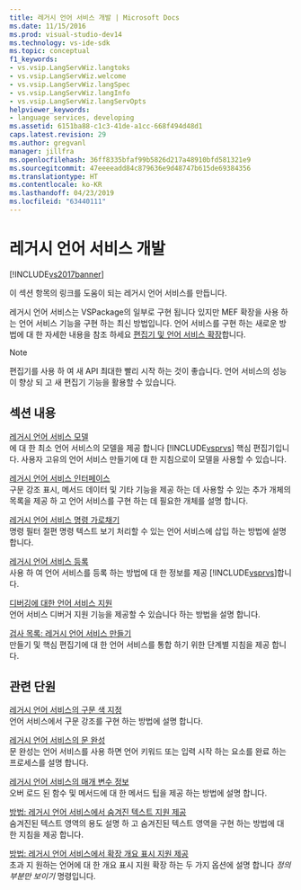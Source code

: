 ```yaml
---
title: 레거시 언어 서비스 개발 | Microsoft Docs
ms.date: 11/15/2016
ms.prod: visual-studio-dev14
ms.technology: vs-ide-sdk
ms.topic: conceptual
f1_keywords:
- vs.vsip.LangServWiz.langtoks
- vs.vsip.LangServWiz.welcome
- vs.vsip.LangServWiz.langSpec
- vs.vsip.LangServWiz.langInfo
- vs.vsip.LangServWiz.langServOpts
helpviewer_keywords:
- language services, developing
ms.assetid: 6151ba88-c1c3-41de-a1cc-668f494d48d1
caps.latest.revision: 29
ms.author: gregvanl
manager: jillfra
ms.openlocfilehash: 36ff8335bfaf99b5826d217a48910bfd581321e9
ms.sourcegitcommit: 47eeeeadd84c879636e9d48747b615de69384356
ms.translationtype: HT
ms.contentlocale: ko-KR
ms.lasthandoff: 04/23/2019
ms.locfileid: "63440111"
---
```

# <a name="developing-a-legacy-language-service"></a>레거시 언어 서비스 개발
[!INCLUDE[vs2017banner](../../includes/vs2017banner.md)]

이 섹션 항목의 링크를 도움이 되는 레거시 언어 서비스를 만듭니다.  
  
 레거시 언어 서비스는 VSPackage의 일부로 구현 됩니다 있지만 MEF 확장을 사용 하는 언어 서비스 기능을 구현 하는 최신 방법입니다. 언어 서비스를 구현 하는 새로운 방법에 대 한 자세한 내용을 참조 하세요 [편집기 및 언어 서비스 확장](../../extensibility/editor-and-language-service-extensions.md)합니다.  
  
> [!NOTE]
> 편집기를 사용 하 여 새 API 최대한 빨리 시작 하는 것이 좋습니다. 언어 서비스의 성능이 향상 되 고 새 편집기 기능을 활용할 수 있습니다.  
  
## <a name="in-this-section"></a>섹션 내용  
 [레거시 언어 서비스 모델](../../extensibility/internals/model-of-a-legacy-language-service.md)  
 에 대 한 최소 언어 서비스의 모델을 제공 합니다 [!INCLUDE[vsprvs](../../includes/vsprvs-md.md)] 핵심 편집기입니다. 사용자 고유의 언어 서비스 만들기에 대 한 지침으로이 모델을 사용할 수 있습니다.  
  
 [레거시 언어 서비스 인터페이스](../../extensibility/internals/legacy-language-service-interfaces.md)  
 구문 강조 표시, 메서드 데이터 및 기타 기능을 제공 하는 데 사용할 수 있는 추가 개체의 목록을 제공 하 고 언어 서비스를 구현 하는 데 필요한 개체를 설명 합니다.  
  
 [레거시 언어 서비스 명령 가로채기](../../extensibility/internals/intercepting-legacy-language-service-commands.md)  
 명령 필터 절편 명령 텍스트 보기 처리할 수 있는 언어 서비스에 삽입 하는 방법에 설명 합니다.  
  
 [레거시 언어 서비스 등록](../../extensibility/internals/registering-a-legacy-language-service2.md)  
 사용 하 여 언어 서비스를 등록 하는 방법에 대 한 정보를 제공 [!INCLUDE[vsprvs](../../includes/vsprvs-md.md)]합니다.  
  
 [디버깅에 대한 언어 서비스 지원](../../extensibility/internals/language-service-support-for-debugging.md)  
 언어 서비스 디버거 지원 기능을 제공할 수 있습니다 하는 방법을 설명 합니다.  
  
 [검사 목록: 레거시 언어 서비스 만들기](../../extensibility/internals/checklist-creating-a-legacy-language-service.md)  
 만들기 및 핵심 편집기에 대 한 언어 서비스를 통합 하기 위한 단계별 지침을 제공 합니다.  
  
## <a name="related-sections"></a>관련 단원  
 [레거시 언어 서비스의 구문 색 지정](../../extensibility/internals/syntax-coloring-in-a-legacy-language-service.md)  
 언어 서비스에서 구문 강조를 구현 하는 방법에 설명 합니다.  
  
 [레거시 언어 서비스의 문 완성](../../extensibility/internals/statement-completion-in-a-legacy-language-service.md)  
 문 완성는 언어 서비스를 사용 하면 언어 키워드 또는 입력 시작 하는 요소를 완료 하는 프로세스를 설명 합니다.  
  
 [레거시 언어 서비스의 매개 변수 정보](../../extensibility/internals/parameter-info-in-a-legacy-language-service1.md)  
 오버 로드 된 함수 및 메서드에 대 한 메서드 팁을 제공 하는 방법에 설명 합니다.  
  
 [방법: 레거시 언어 서비스에서 숨겨진 텍스트 지원 제공](../../extensibility/internals/how-to-provide-hidden-text-support-in-a-legacy-language-service.md)  
 숨겨진된 텍스트 영역의 용도 설명 하 고 숨겨진된 텍스트 영역을 구현 하는 방법에 대 한 지침을 제공 합니다.  
  
 [방법: 레거시 언어 서비스에서 확장 개요 표시 지원 제공](../../extensibility/internals/how-to-provide-expanded-outlining-support-in-a-legacy-language-service.md)  
 초과 지 원하는 언어에 대 한 개요 표시 지원 확장 하는 두 가지 옵션에 설명 합니다 *정의 부분만 보이기* 명령입니다.
